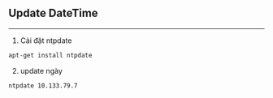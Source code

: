 ## Update DateTime
---

1. Cài đặt ntpdate

```cmd
apt-get install ntpdate
```

2. update ngày

```cmd
ntpdate 10.133.79.7
```
